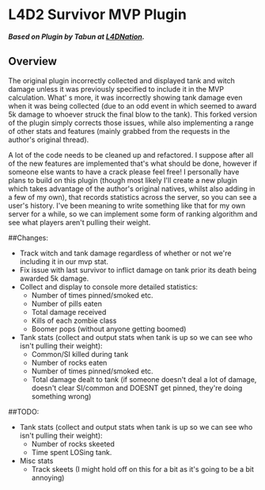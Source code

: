# L4D2 Survivor MVP Plugin
***Based on Plugin by Tabun at [L4DNation](http://www.l4dnation.com/confogl-and-other-configs/survivor-mvp-plugin/).***

## Overview
The original plugin incorrectly collected and displayed tank and witch damage unless it was previously specified to include it in the MVP calculation. What'
s more, it was incorrectly showing tank damage even when it was being collected (due to an odd event in which seemed to award 5k damage to whoever struck the final blow to the tank). This forked version of the plugin simply corrects those issues, while also implementing a range of other stats and features (mainly grabbed from the requests in the author's original thread).

A lot of the code needs to be cleaned up and refactored. I suppose after all of the new features are implemented that's what should be done, however if someone else wants to have a crack please feel free! I personally have plans to build on this plugin (though most likely I'll create a new plugin which takes advantage of the author's original natives, whilst also adding in a few of my own), that records statistics across the server, so you can see a user's history. I've been meaning to write something like that for my own server for a while, so we can implement some form of ranking algorithm and see what players aren't pulling their weight. 

##Changes:

  - Track witch and tank damage regardless of whether or not we're including it in our mvp stat.
  - Fix issue with last survivor to inflict damage on tank prior its death being awarded 5k damage. 
  - Collect and display to console more detailed statistics:
    - Number of times pinned/smoked etc.
    - Number of pills eaten
    - Total damage received
    - Kills of each zombie class
    - Boomer pops (without anyone getting boomed)
  - Tank stats (collect and output stats when tank is up so we can see who isn't pulling their weight):
    - Common/SI killed during tank
    - Number of rocks eaten
    - Number of times pinned/smoked etc.
    - Total damage dealt to tank (if someone doesn't deal a lot of damage, doesn't clear SI/common and DOESNT get pinned, they're doing something wrong)
 

##TODO:
  - Tank stats (collect and output stats when tank is up so we can see who isn't pulling their weight):
    - Number of rocks skeeted
    - Time spent LOSing tank.
  - Misc stats
    - Track skeets (I might hold off on this for a bit as it's going to be a bit annoying)